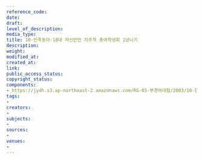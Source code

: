 ```yaml
---
reference_code: 
date: 
draft: 
level_of_description: 
media_type: 
title: 10-민족동아-18대 자신만만 자주적 총여학생회 1년나기
description: 
weight: 
modified_at: 
created_at: 
link: 
public_access_status: 
copyright_status: 
components:
- https://jydh.s3.ap-northeast-2.amazonaws.com/RG-03-부경여대협/2003/10-민족동아-18대+자신만만+자주적+총여학생회+1년나기.pdf
tags:
- 
creators:
- 
subjects:
- 
sources:
- 
venues:
- 
---
```

